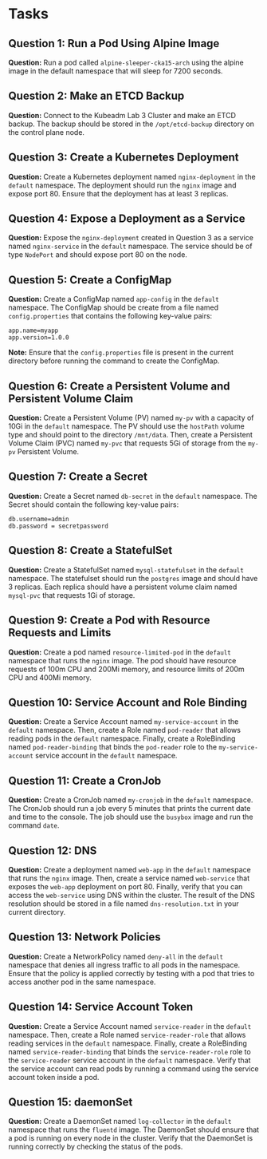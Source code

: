 # Tasks


## Question 1: Run a Pod Using Alpine Image
**Question:**
Run a pod called `alpine-sleeper-cka15-arch` using the alpine image in the default namespace that will sleep for 7200 seconds.

## Question 2: Make an ETCD Backup
**Question:**
Connect to the Kubeadm Lab 3 Cluster and make an ETCD backup. The backup should be stored in the `/opt/etcd-backup` directory on the control plane node.

## Question 3: Create a Kubernetes Deployment
**Question:**
Create a Kubernetes deployment named `nginx-deployment` in the `default` namespace. The deployment should run the `nginx` image and expose port 80. Ensure that the deployment has at least 3 replicas.

## Question 4: Expose a Deployment as a Service
**Question:**
Expose the `nginx-deployment` created in Question 3 as a service named `nginx-service` in the `default` namespace. The service should be of type `NodePort` and should expose port 80 on the node.

## Question 5: Create a ConfigMap
**Question:**
Create a ConfigMap named `app-config` in the `default` namespace. The ConfigMap should be create from a file named `config.properties` that contains the following key-value pairs:
```
app.name=myapp
app.version=1.0.0
```     
**Note:** Ensure that the `config.properties` file is present in the current directory before running the command to create the ConfigMap.

## Question 6: Create a Persistent Volume and Persistent Volume Claim
**Question:**
Create a Persistent Volume (PV) named `my-pv` with a capacity of 10Gi in the `default` namespace. The PV should use the `hostPath` volume type and should point to the directory `/mnt/data`. Then, create a Persistent Volume Claim (PVC) named `my-pvc` that requests 5Gi of storage from the `my-pv` Persistent Volume.

## Question 7: Create a Secret
**Question:**
Create a Secret named `db-secret` in the `default` namespace. The Secret should contain the following key-value pairs:
```
db.username=admin
db.password = secretpassword
```

## Question 8: Create a StatefulSet
**Question:**
Create a StatefulSet named `mysql-statefulset` in the `default` namespace. The statefulset should run the `postgres` image and should have 3 replicas. Each replica should have a persistent volume claim named `mysql-pvc` that requests 1Gi of storage.

## Question 9: Create a Pod with Resource Requests and Limits
**Question:**
Create a pod named `resource-limited-pod` in the `default` namespace that runs the `nginx` image. The pod should have resource requests of 100m CPU and 200Mi memory, and resource limits of 200m CPU and 400Mi memory.

## Question 10: Service Account and Role Binding
**Question:**
Create a Service Account named `my-service-account` in the `default` namespace. Then, create a Role named `pod-reader` that allows reading pods in the `default` namespace. Finally, create a RoleBinding named `pod-reader-binding` that binds the `pod-reader` role to the `my-service-account` service account in the `default` namespace.

## Question 11: Create a CronJob
**Question:**
Create a CronJob named `my-cronjob` in the `default` namespace. The CronJob should run a job every 5 minutes that prints the current date and time to the console. The job should use the `busybox` image and run the command `date`.

## Question 12: DNS
**Question:**
Create a deployment named `web-app` in the `default` namespace that runs the `nginx` image. Then, create a service named `web-service` that exposes the `web-app` deployment on port 80. Finally, verify that you can access the `web-service` using DNS within the cluster. The result of the DNS resolution should be stored in a file named `dns-resolution.txt` in your current directory.

## Question 13: Network Policies
**Question:**
Create a NetworkPolicy named `deny-all` in the `default` namespace that denies all ingress traffic to all pods in the namespace. Ensure that the policy is applied correctly by testing with a pod that tries to access another pod in the same namespace.

## Question 14: Service Account Token

**Question:**
Create a Service Account named `service-reader` in the `default` namespace. Then, create a Role named `service-reader-role` that allows reading services in the `default` namespace. Finally, create a RoleBinding named `service-reader-binding` that binds the `service-reader-role` role to the `service-reader` service account in the `default` namespace. Verify that the service account can read pods by running a command using the service account token inside a pod.

## Question 15: daemonSet
**Question:**
Create a DaemonSet named `log-collector` in the `default` namespace that runs the `fluentd` image. The DaemonSet should ensure that a pod is running on every node in the cluster. Verify that the DaemonSet is running correctly by checking the status of the pods.
